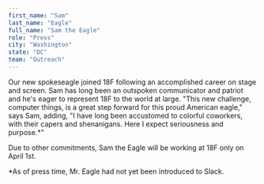 ```yaml
---
first_name: "Sam"
last_name: "Eagle"
full_name: "Sam the Eagle"
role: "Press"
city: "Washington"
state: "DC"
team: "Outreach"
---
```

Our new spokeseagle joined 18F following an accomplished career on stage and screen. Sam has long been an outspoken communicator and patriot and he's eager to represent 18F to the world at large. "This new challenge, computer things, is a great step forward for this proud American eagle," says Sam, adding, "I have long been accustomed to colorful coworkers, with their capers and shenanigans. Here I expect seriousness and purpose.*"

Due to other commitments, Sam the Eagle will be working at 18F only on April 1st.

*As of press time, Mr. Eagle had not yet been introduced to Slack.
